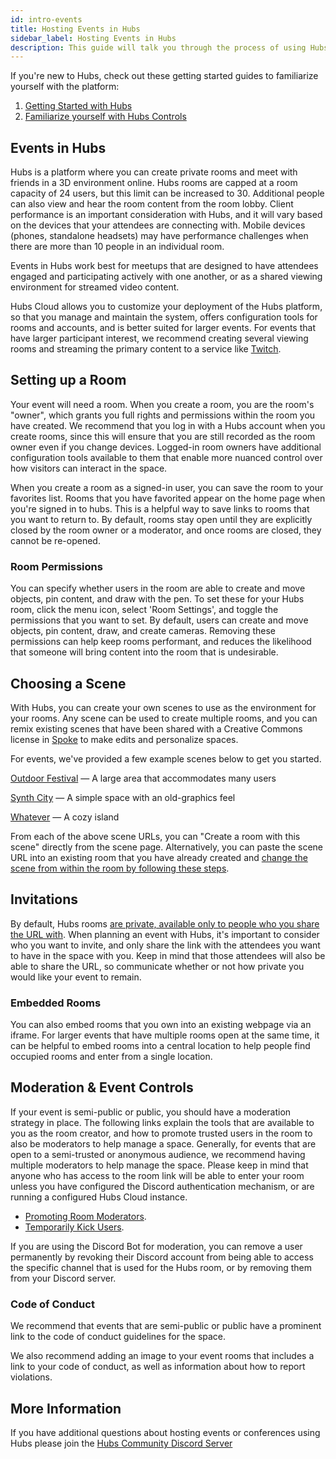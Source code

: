 ```yaml
---
id: intro-events
title: Hosting Events in Hubs
sidebar_label: Hosting Events in Hubs
description: This guide will talk you through the process of using Hubs for an event. It has different sections that can help you get started with creating and configuring a room, choosing a custom scene, inviting people, and moderating your event.
---
```


<!-- This guide will talk you through the process of using Hubs for an event on [Mozilla Hubs](https://hubs.mozilla.com). We've broken this guide down into different sections that can help you get started with creating and configuring a room, choosing a custom scene, inviting people, and moderating your event.  -->

If you're new to Hubs, check out these getting started guides to familiarize yourself with the platform: 

1. [Getting Started with Hubs](./intro-hubs.html) 
2. [Familiarize yourself with Hubs Controls](./hubs-controls.html)

## Events in Hubs
Hubs is a platform where you can create private rooms and meet with friends in a 3D environment online. Hubs rooms are capped at a room capacity of 24 users, but this limit can be increased to 30. Additional people can also view and hear the room content from the room lobby. Client performance is an important consideration with Hubs, and it will vary based on the devices that your attendees are connecting with. Mobile devices (phones, standalone headsets) may have performance challenges when there are more than 10 people in an individual room.  

Events in Hubs work best for meetups that are designed to have attendees engaged and participating actively with one another, or as a shared viewing environment for streamed video content. 

<!-- If you are interested in hosting a large event with multiple tracks, you may be interested in exploring [Hubs Cloud](./admin-getting-started.html).  -->
Hubs Cloud allows you to customize your deployment of the Hubs platform, so that you manage and maintain the system, offers configuration tools for rooms and accounts, and is better suited for larger events. For events that have larger participant interest, we recommend creating several viewing rooms and streaming the primary content to a service like [Twitch](https://twitch.tv).

## Setting up a Room
Your event will need a room. When you create a room, you are the room's "owner", which grants you full rights and permissions within the room you have created. We recommend that you log in with a Hubs account when you create rooms, since this will ensure that you are still recorded as the room owner even if you change devices. Logged-in room owners have additional configuration tools available to them that enable more nuanced control over how visitors can interact in the space.

When you create a room as a signed-in user, you can save the room to your favorites list. Rooms that you have favorited appear on the home page when you're signed in to hubs. This is a helpful way to save links to rooms that you want to return to. By default, rooms stay open until they are explicitly closed by the room owner or a moderator, and once rooms are closed, they cannot be re-opened.

### Room Permissions

You can specify whether users in the room are able to create and move objects, pin content, and draw with the pen. To set these for your Hubs room, click the menu icon, select 'Room Settings', and toggle the permissions that you want to set. By default, users can create and move objects, pin content, draw, and create cameras. Removing these permissions can help keep rooms performant, and reduces the likelihood that someone will bring content into the room that is undesirable.

## Choosing a Scene
With Hubs, you can create your own scenes to use as the environment for your rooms. Any scene can be used to create multiple rooms, and you can remix existing scenes that have been shared with a Creative Commons license in [Spoke](./intro-spoke.html) to make edits and personalize spaces. 

For events, we've provided a few example scenes below to get you started.

[Outdoor Festival](https://demo.hubsfoundation.org/scenes/YTI2JjJ/outdoor-festival) — A large area that accommodates many users

[Synth City](https://demo.hubsfoundation.org/scenes/Z7gRMsp/synthcity) — A simple space with an old-graphics feel

[Whatever](https://demo.hubsfoundation.org/scenes/oUROpMa/whatever) — A cozy island


[//]: # ([Conference Room A]&#40;https://hubs.mozilla.com/scenes/GvQthTN/conference-room-a&#41; - A smaller meeting room for professional meetings of up to ten users)

[//]: # ([Lake Office]&#40;https://hubs.mozilla.com/scenes/QiUmYC3/lake-office&#41; - An open space with low audio attenuation designed to make it easier to break off into smaller groups around the room)

[//]: # ([Conference Presentation Hall]&#40;https://hubs.mozilla.com/scenes/HHKr45j/conference-presentation-hall&#41; - A larger meeting space with room for slides and a speaker on stage)

[//]: # ([Conference Presentation Hall]&#40;https://hubs.mozilla.com/scenes/HHKr45j/conference-presentation-hall&#41; - A larger meeting space with room for slides and a speaker on stage)

[//]: # ([Outdoor Meetup Space]&#40;https://hubs.mozilla.com/scenes/2rEmqCK/outdoor-meetup&#41; - A large, outdoor space with spaces to put large video streams )

[//]: # ([Conference Lobby Hall]&#40;https://hubs.mozilla.com/scenes/u3ezwKe/customizable-conference-lobby&#41; - A large space with room to move around to different places and converse, with places to link other rooms)

From each of the above scene URLs, you can "Create a room with this scene" directly from the scene page. Alternatively, you can paste the scene URL into an existing room that you have already created and [change the scene from within the room by following these steps](./hubs-room-settings.html#change-the-scene).

## Invitations
By default, Hubs rooms [are private, available only to people who you share the URL with](https://web.archive.org/web/20240717220007/https://blog.mozvr.com/creating-privacy-centric-virtual-spaces/). When planning an event with Hubs, it's important to consider who you want to invite, and only share the link with the attendees you want to have in the space with you. Keep in mind that those attendees will also be able to share the URL, so communicate whether or not how private you would like your event to remain. 

[//]: # (### Discord Integration)

[//]: # (For an additional authentication mechanism, you can use [Discord]&#40;https://discordapp.com&#41; and our [Hubs Discord Bot]&#40;https://hubs.mozilla.com/discord&#41; to create rooms. This will require that users are a&#41; a member of your Discord server, b&#41; allowed in the channel the room has been bound to and c&#41; signed in before they can access the Hubs room. )

[//]: # (Read more about the [Discord Bot]&#40;./hubs-discord-bot.html&#41;.)

### Embedded Rooms
You can also embed rooms that you own into an existing webpage via an iframe. For larger events that have multiple rooms open at the same time, it can be helpful to embed rooms into a central location to help people find occupied rooms and enter from a single location.

## Moderation & Event Controls
If your event is semi-public or public, you should have a moderation strategy in place. The following links explain the tools that are available to you as the room creator, and how to promote trusted users in the room to also be moderators to help manage a space. Generally, for events that are open to a semi-trusted or anonymous audience, we recommend having multiple moderators to help manage the space. Please keep in mind that anyone who has access to the room link will be able to enter your room unless you have configured the Discord authentication mechanism, or are running a configured Hubs Cloud instance. 

* [Promoting Room Moderators](./hubs-room-settings.html#promoting-room-moderators).
* [Temporarily Kick Users](./hubs-room-settings.html#kick-users).

If you are using the Discord Bot for moderation, you can remove a user permanently by revoking their Discord account from being able to access the specific channel that is used for the Hubs room, or by removing them from your Discord server.


### Code of Conduct
We recommend that events that are semi-public or public have a prominent link to the code of conduct guidelines for the space. 
<!-- You can learn more about Hubs Foundation's own [Community Participation Guidelines](https://www.mozilla.org/en-US/about/governance/policies/participation/) or provide a link to your own when you create an event.  -->
We also recommend adding an image to your event rooms that includes a link to your code of conduct, as well as information about how to report violations. 

<!-- If you are requesting support from Hubs Foundation to promote or assist with running your event, a code of conduct link is required. -->

## More Information
If you have additional questions about hosting events or conferences using Hubs please join the [Hubs Community Discord Server](https://discord.gg/wHmY4nd)
